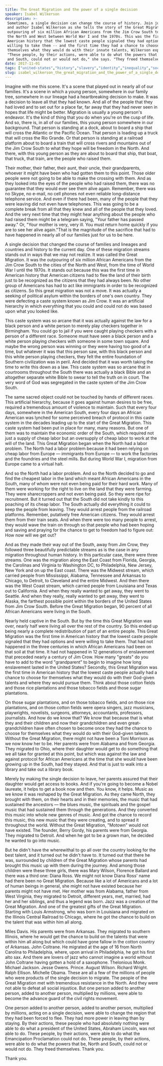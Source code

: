 ```yaml
---
title: The Great Migration and the power of a single decision
speaker: Isabel Wilkerson
description: >-
 Sometimes, a single decision can change the course of history. Join journalist
 and author Isabel Wilkerson as she tells the story of the Great Migration, the
 outpouring of six million African Americans from the Jim Crow South to cities in
 the North and West between World War I and the 1970s. This was the first time in
 American history that the lowest caste people signaled they had options and were
 willing to take them -- and the first time they had a chance to choose for
 themselves what they would do with their innate talents, Wilkerson explains.
 "These people, by their actions, were able to do what the powers that be, North
 and South, could not or would not do," she says. "They freed themselves."
date: 2017-11-01
tags: ["united-states","history","slavery","identity","inequality","social-change","race","society"]
slug: isabel_wilkerson_the_great_migration_and_the_power_of_a_single_decision
---
```


Imagine with me this scene. It's a scene that played out in nearly all of our families.
It's a scene in which a young person, somewhere in our family tree, somewhere in our
lineage had a heartbreaking decision to make. It was a decision to leave all that they had
known. And all of the people that they had loved and to set out for a place far, far away
that they had never seen in hopes that life might be better. Migration is usually a young
person's endeavor. It's the kind of thing that you do when you're on the cusp of life. And
so, there is, in all of our families, this young person somewhere in our background. That
person is standing at a dock, about to board a ship that will cross the Atlantic or the
Pacific Ocean. That person is loading up a truck that will cross the Rio Grande. Or that
person is standing at a railroad platform about to board a train that will cross rivers
and mountains out of the Jim Crow South to what they hope will be freedom in the North. And
there, with this young person as they are about to board that ship, that boat, that truck,
that train, are the people who raised them.

Their mother, their father, their aunt, their uncle, their grandparents, whoever it might
have been who had gotten them to this point. Those older people were not going to be able
to make the crossing with them. And as they looked into the eyes of the people who had
raised them, there was no guarantee that they would ever see them alive again. Remember,
there was no Skype, no e-mail, no cell phones not even reliable long-distance telephone
service. And even if there had been, many of the people that they were leaving did not
even have telephones. This was going to be a complete break from all that they knew and
all of the people that they loved. And the very next time that they might hear anything
about the people who had raised them might be a telegram saying, "Your father has passed
away." Or, "Your mother is very, very ill. You must return home quickly if you are to see
her alive again."That is the magnitude of the sacrifice that had to have happened in
nearly all of our families just for us to be here.

A single decision that changed the course of families and lineages and countries and
history to the current day. One of these migration streams stands out in ways that we may
not realize. It was called the Great Migration. It was the outpouring of six million
African Americans from the Jim Crow South to the cities of the North and West, from the
time of World War I until the 1970s. It stands out because this was the first time in
American history that American citizens had to flee the land of their birth just to be
recognized as the citizens that they had always been. No other group of Americans has had
to act like immigrants in order to be recognized as citizens. So this great migration was
not a move. It was actually a seeking of political asylum within the borders of one's own
country. They were defecting a caste system known as Jim Crow. It was an artificial
hierarchy in which everything that you could and could not do was based upon what you
looked like.

This caste system was so arcane that it was actually against the law for a black person
and a white person to merely play checkers together in Birmingham. You could go to jail if
you were caught playing checkers with a person of a different race. Someone must have seen
a black person and a white person playing checkers with someone in some town square. And
maybe the wrong person was winning or they were having too good of a time, but whatever it
was that this person saw, with this black person and this white person playing checkers,
they felt the entire foundation of Southern civilization was in peril. And decided that it
was worth taking the time to write this down as a law. This caste system was so arcane that
in courtrooms throughout the South there was actually a black Bible and an altogether
separate white Bible to swear to tell the truth on in court. The very word of God was
segregated in the caste system of the Jim Crow South.

The same sacred object could not be touched by hands of different races. This artificial
hierarchy, because it goes against human desires to be free, required a tremendous amount
of violence to maintain. Such that every four days, somewhere in the American South, every
four days an African American was lynched for some perceived breach of protocol in this
caste system in the decades leading up to the start of the Great Migration. This caste
system had been put in place for many, many reasons. But one of them was to maintain the
economic order of the South, which required not just a supply of cheap labor but an
oversupply of cheap labor to work at the will of the land. This Great Migration began when
the North had a labor problem. The North had a labor problem because it had been relying
on cheap labor from Europe — immigrants from Europe — to work the factories and the
foundries and the steel mills. But during World War I, migration from Europe came to a
virtual halt.

And so the North had a labor problem. And so the North decided to go and find the cheapest
labor in the land which meant African Americans in the South, many of whom were not even
being paid for their hard work. Many of them were working for the right to live on the
land that they were farming. They were sharecroppers and not even being paid. So they were
ripe for recruitment. But it turned out that the South did not take kindly to this poaching
of its cheap labor. The South actually did everything it could to keep the people from
leaving. They would arrest people from the railroad platforms. Remember, putatively free
American citizens. They would arrest them from their train seats. And when there were too
many people to arrest, they would wave the train on through so that people who had been
hoping and saving and praying for the chance to get to freedom had to figure out: How now
will we get out?

And as they made their way out of the South, away from Jim Crow, they followed three
beautifully predictable streams as is the case in any migration throughout human
history. In this particular case, there were three streams. One was the migration along the
East Coast from Florida, Georgia, the Carolinas and Virginia to Washington DC, to
Philadelphia, New Jersey, New York and on up the East coast. There was the Midwest stream,
which carried people from Mississippi, Alabama, Tennessee and Arkansas to Chicago, to
Detroit, to Cleveland and the entire Midwest. And then there was the West Coast stream,
which carried people from Louisiana and Texas out to California. And when they really
wanted to get away, they went to Seattle. And when they really, really wanted to get away,
they went to Alaska, the farthest possible point within the borders of the United States
from Jim Crow South. Before the Great Migration began, 90 percent of all African Americans
were living in the South.

Nearly held captive in the South. But by the time this Great Migration was over, nearly
half were living all over the rest of the country. So this ended up being nearly a
complete redistribution of part of an entire people. This Great Migration was the first
time in American history that the lowest caste people signaled that they had options and
were willing to take them. That had not happened in the three centuries in which African
Americans had been on that soil at that time. It had not happened in 12 generations of
enslavement that preceded nearly a century of Jim Crow. How many "greats" do you have to
add to the word "grandparent" to begin to imagine how long enslavement lasted in the
United States? Secondly, this Great Migration was the first time in American history that
the lowest caste people actually had a chance to choose for themselves what they would do
with their God-given talents and where they would pursue them. Think about those cotton
fields and those rice plantations and those tobacco fields and those sugar
plantations.

On those sugar plantations, and on those tobacco fields, and on those rice plantations,
and on those cotton fields were opera singers, jazz musicians, playwrights, novelists,
surgeons, attorneys, accountants, professors, journalists. And how do we know that? We
know that because that is what they and their children and now their grandchildren and
even great-grandchildren have often chosen to become once they had the chance to choose
for themselves what they would do with their God-given talents. Without the Great
Migration, there might not have been a Toni Morrison as we now know her to be. Her parents
were from Alabama and from Georgia. They migrated to Ohio, where their daughter would get
to do something that we all take for granted at this point, but which was against the law
and against protocol for African Americans at the time that she would have been growing up
in the South, had they stayed. And that is just to walk into a library and take out a
library book.

Merely by making the single decision to leave, her parents assured that their daughter
would get access to books. And if you're going to become a Nobel laureate, it helps to get
a book now and then. You know, it helps. Music as we know it was reshaped by the Great
Migration. As they came North, they brought with them, on their hearts and in their
memories, the music that had sustained the ancestors — the blues music, the spirituals and
the gospel music that had sustained them through the generations. And they converted this
music into whole new genres of music. And got the chance to record this music, this new
music that they were creating, and to spread it throughout the world. Without the Great
Migration, "Motown" would not have existed. The founder, Berry Gordy, his parents were
from Georgia. They migrated to Detroit. And when he got to be a grown man, he decided he
wanted to go into music.

But he didn't have the wherewithal to go all over the country looking for the best talent,
and it turned out he didn't have to. It turned out that there he was, surrounded by
children of the Great Migration whose parents had brought this music up with them during
the journey. And among those children were these three girls, there was Mary Wilson,
Florence Ballard and there was a third one: Diana Ross. We might not know Diana Ross' name
had there been no Great Migration. Because like a lot of Americans and a lot of human
beings in general, she might not have existed because her parents might not have met. Her
mother was from Alabama, father from West Virginia, they migrated to Detroit, different
years, met, married, had her and her siblings, and thus a legend was born. Jazz was a
creation of the Great Migration. And one of the greatest gifts of the Great Migration.
Starting with Louis Armstrong, who was born in Louisiana and migrated on the Illinois
Central Railroad to Chicago, where he got the chance to build on the talent that was
within him all along.

Miles Davis. His parents were from Arkansas. They migrated to southern Illinois, where he
would get the chance to build on the talents that were within him all along but which
could have gone fallow in the cotton country of Arkansas. John Coltrane. He migrated at
the age of 16 from North Carolina to Philadelphia, where, upon arrival in Philadelphia, he
got his first alto sax. And there are lovers of jazz who cannot imagine a world without
John Coltrane having gotten a hold of a saxophone. Thelonious Monk. Michael Jackson. Jesse
Owens. Prince. August Wilson. Richard Wright. Ralph Ellison. Michelle Obama. These are all
a few of the millions of people who were products of the single decision to migrate. The
people of the Great Migration met with tremendous resistance in the North. And they were
not able to defeat all social injustice. But one person added to another person, added to
another person, multiplied by millions, were able to become the advance guard of the civil
rights movement.

One person added to another person, added to another person, multiplied by millions,
acting on a single decision, were able to change the region that they had been forced to
flee. They had more power in leaving than by staying. By their actions, these people who
had absolutely nothing were able to do what a president of the United States, Abraham
Lincoln, was not able to do. These people, by their actions, were able to do what the
Emancipation Proclamation could not do. These people, by their actions, were able to do
what the powers that be, North and South, could not or would not do. They freed
themselves. Thank you.

Thank you.

<!--
ad_duration=3.33
comment_count=27
event="TEDWomen 2017"
external_start_time=0
has_talk_citation=0
intro_duration=11.82
is_subtitle_required="False"
is_talk_featured="True"
language="en"
language_swap="False"
native_language="en"
number_of_related_talks=6
number_of_speakers=1
number_of_subtitled_videos=14
number_of_tags=8
number_of_talk_download_languages=14
number_of_talk_more_resources=1
number_of_talk_recommendations=0
number_of_talks_take_actions=0
post_ad_duration=0.83
published_timestamp="2018-03-15 14:02:35"
recording_date="2017-11-01"
speaker_description="Journalist, author"
speaker_is_published=1
speaker_name="Isabel Wilkerson"
talk_name="The Great Migration and the power of a single decision"
talks_tags=["united-states","history","slavery","identity","inequality","social-change","race","society"]
talks_take_action=[]
url_audio="https://download.ted.com/talks/IsabelWilkerson_2017W.mp3?apikey=acme-roadrunner"
url_photo_speaker="https://pe.tedcdn.com/images/ted/8a86ba4fd5f5eccf39d2b4f83382fffdf0e76532_254x191.jpg"
url_photo_talk="https://s3.amazonaws.com/talkstar-photos/uploads/ea6884d8-8983-44af-9df3-8e37727d992b/IsabelWilkerson_2017W-embed.jpg"
url_webpage="https://www.ted.com/talks/isabel_wilkerson_the_great_migration_and_the_power_of_a_single_decision"
video_type_name="TED Stage Talk"
-->